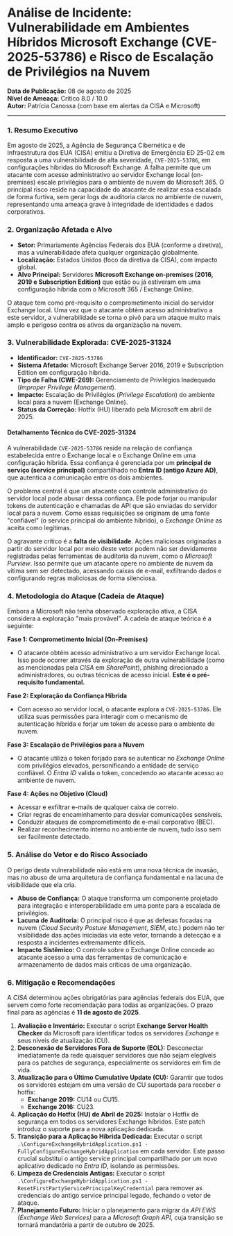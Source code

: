 # Análise de Incidente: Vulnerabilidade em Ambientes Híbridos Microsoft Exchange (CVE-2025-53786) e Risco de Escalação de Privilégios na Nuvem

**Data de Publicação:** 08 de agosto de 2025  
**Nível de Ameaça:** Crítico 8.0 / 10.0  
**Autor:** Patrícia Canossa (com base em alertas da CISA e Microsoft)

---

### 1. Resumo Executivo

Em agosto de 2025, a Agência de Segurança Cibernética e de Infraestrutura dos EUA (CISA) emitiu a Diretiva de Emergência ED 25-02 em resposta a uma vulnerabilidade de alta severidade, ``CVE-2025-53786``, em configurações híbridas do Microsoft Exchange. A falha permite que um atacante com acesso administrativo ao servidor Exchange local (on-premises) escale privilégios para o ambiente de nuvem do Microsoft 365. O principal risco reside na capacidade do atacante de realizar essa escalada de forma furtiva, sem gerar logs de auditoria claros no ambiente de nuvem, representando uma ameaça grave à integridade de identidades e dados corporativos.

### 2. Organização Afetada e Alvo

* **Setor:** Primariamente Agências Federais dos EUA (conforme a diretiva), mas a vulnerabilidade afeta qualquer organização globalmente.
* **Localização:** Estados Unidos (foco da diretiva da CISA), com impacto global.
* **Alvo Principal:** Servidores **Microsoft Exchange on-premises (2016, 2019 e Subscription Edition)** que estão ou já estiveram em uma configuração híbrida com o Microsoft 365 / Exchange Online.

O ataque tem como pré-requisito o comprometimento inicial do servidor Exchange local. Uma vez que o atacante obtém acesso administrativo a este servidor, a vulnerabilidade se torna o pivô para um ataque muito mais amplo e perigoso contra os ativos da organização na nuvem.

### 3. Vulnerabilidade Explorada: CVE-2025-31324

* **Identificador:** `CVE-2025-53786`
* **Sistema Afetado:** Microsoft Exchange Server 2016, 2019 e Subscription Edition em configuração híbrida.
* **Tipo de Falha (CWE-269):** Gerenciamento de Privilégios Inadequado (*Improper Privilege Management*).
* **Impacto:** Escalação de Privilégios (*Privilege Escalation*) do ambiente local para a nuvem (Exchange Online).
* **Status da Correção:** Hotfix (HU) liberado pela Microsoft em abril de 2025.

#### Detalhamento Técnico do CVE-2025-31324

A vulnerabilidade `CVE-2025-53786`  reside na relação de confiança estabelecida entre o Exchange local e o Exchange Online em uma configuração híbrida. Essa confiança é gerenciada por um **principal de serviço (service principal)** compartilhado no **Entra ID (antigo Azure AD)**, que autentica a comunicação entre os dois ambientes.

O problema central é que um atacante com controle administrativo do servidor local pode abusar dessa confiança. Ele pode forjar ou manipular tokens de autenticação e chamadas de API que são enviadas do servidor local para a nuvem. Como essas requisições se originam de uma fonte "confiável" (o service principal do ambiente híbrido), o *Exchange Online* as aceita como legítimas.

O agravante crítico é a **falta de visibilidade**. Ações maliciosas originadas a partir do servidor local por meio deste vetor podem não ser devidamente registradas pelas ferramentas de auditoria da nuvem, como o *Microsoft Purview*. Isso permite que um atacante opere no ambiente de nuvem da vítima sem ser detectado, acessando caixas de e-mail, exfiltrando dados e configurando regras maliciosas de forma silenciosa.

### 4. Metodologia do Ataque (Cadeia de Ataque)

Embora a Microsoft não tenha observado exploração ativa, a CISA considera a exploração "mais provável". A cadeia de ataque teórica é a seguinte:

**Fase 1: Comprometimento Inicial (On-Premises)**
* O atacante obtém acesso administrativo a um servidor Exchange local. Isso pode ocorrer através da exploração de outra vulnerabilidade (como as mencionadas pela *CISA* em *SharePoint*), phishing direcionado a administradores, ou outras técnicas de acesso inicial. **Este é o pré-requisito fundamental.**

**Fase 2: Exploração da Confiança Híbrida**
* Com acesso ao servidor local, o atacante explora a `CVE-2025-53786`. Ele utiliza suas permissões para interagir com o mecanismo de autenticação híbrida e forjar um token de acesso para o ambiente de nuvem.

**Fase 3: Escalação de Privilégios para a Nuvem**
* O atacante utiliza o token forjado para se autenticar no *Exchange Online* com privilégios elevados, personificando a entidade de serviço confiável. O *Entra ID* valida o token, concedendo ao atacante acesso ao ambiente de nuvem.

**Fase 4: Ações no Objetivo (Cloud)**
* Acessar e exfiltrar e-mails de qualquer caixa de correio.
* Criar regras de encaminhamento para desviar comunicações sensíveis.
* Conduzir ataques de comprometimento de e-mail corporativo (BEC).
* Realizar reconhecimento interno no ambiente de nuvem, tudo isso sem ser facilmente detectado.



### 5. Análise do Vetor e do Risco Associado

O perigo desta vulnerabilidade não está em uma nova técnica de invasão, mas no abuso de uma arquitetura de confiança fundamental e na lacuna de visibilidade que ela cria.

* **Abuso de Confiança:** O ataque transforma um componente projetado para integração e interoperabilidade em uma ponte para a escalada de privilégios.
* **Lacuna de Auditoria:** O principal risco é que as defesas focadas na nuvem (*Cloud Security Posture Management*, *SIEM*, etc.) podem não ter visibilidade das ações iniciadas via este vetor, tornando a detecção e a resposta a incidentes extremamente difíceis.
* **Impacto Sistêmico:** O controle sobre o Exchange Online concede ao atacante acesso a uma das ferramentas de comunicação e armazenamento de dados mais críticas de uma organização.

### 6. Mitigação e Recomendações

A *CISA* determinou ações obrigatórias para agências federais dos EUA, que servem como forte recomendação para todas as organizações. O prazo final para as agências é **11 de agosto de 2025**.

1.  **Avaliação e Inventário:** Executar o script E**xchange Server Health Checker** da Microsoft para identificar todos os servidores *Exchange* e seus níveis de atualização (CU).
2.  **Desconexão de Servidores Fora de Suporte (EOL):** Desconectar imediatamente da rede quaisquer servidores que não sejam elegíveis para os patches de segurança, especialmente os servidores em fim de vida.
3.  **Atualização para o Último Cumulative Update (CU):** Garantir que todos os servidores estejam em uma versão de CU suportada para receber o hotfix:
    * **Exchange 2019:** CU14 ou CU15.
    * **Exchange 2016:** CU23.
4.  **Aplicação do Hotfix (HU) de Abril de 2025:** Instalar o Hotfix de segurança em todos os servidores Exchange híbridos. Este patch introduz o suporte para a nova aplicação dedicada.
5.  **Transição para a Aplicação Híbrida Dedicada:** Executar o script ``.\ConfigureExchangeHybridApplication.ps1 -FullyConfigureExchangeHybridApplication`` em cada servidor. Este passo crucial substitui o antigo service principal compartilhado por um novo aplicativo dedicado no *Entra ID*, isolando as permissões.
6.  **Limpeza de Credenciais Antigas:** Executar o script ``.\ConfigureExchangeHybridApplication.ps1 -ResetFirstPartyServicePrincipalKeyCredential`` para remover as credenciais do antigo service principal legado, fechando o vetor de ataque.
7.  **Planejamento Futuro:** Iniciar o planejamento para migrar da *API EWS (Exchange Web Services)* para a *Microsoft Graph API*, cuja transição se tornará mandatória a partir de outubro de 2025.